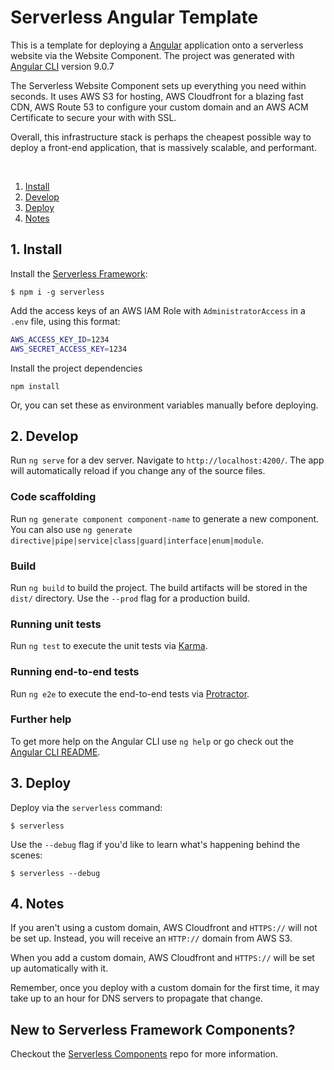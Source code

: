 # Serverless Angular Template

This is a template for deploying a [Angular](https://angular.io) application onto a serverless website via the Website Component. The project was generated with [Angular CLI](https://github.com/angular/angular-cli) version 9.0.7

The Serverless Website Component sets up everything you need within seconds. It uses AWS S3 for hosting, AWS Cloudfront for a blazing fast CDN, AWS Route 53 to configure your custom domain and an AWS ACM Certificate to secure your with with SSL.

Overall, this infrastructure stack is perhaps the cheapest possible way to deploy a front-end application, that is massively scalable, and performant.

&nbsp;

1. [Install](#1-install)
2. [Develop](#2-develop)
3. [Deploy](#3-deploy)
4. [Notes](#4-notes)


## 1. Install

Install the [Serverless Framework](https://www.github.com/serverless/serverless):

```console
$ npm i -g serverless
```

Add the access keys of an AWS IAM Role with `AdministratorAccess` in a `.env` file, using this format:

```bash
AWS_ACCESS_KEY_ID=1234
AWS_SECRET_ACCESS_KEY=1234
```

Install the project dependencies

```
npm install
```

Or, you can set these as environment variables manually before deploying.

## 2. Develop

Run `ng serve` for a dev server. Navigate to `http://localhost:4200/`. The app will automatically reload if you change any of the source files.

### Code scaffolding

Run `ng generate component component-name` to generate a new component. You can also use `ng generate directive|pipe|service|class|guard|interface|enum|module`.

### Build

Run `ng build` to build the project. The build artifacts will be stored in the `dist/` directory. Use the `--prod` flag for a production build.

### Running unit tests

Run `ng test` to execute the unit tests via [Karma](https://karma-runner.github.io).

### Running end-to-end tests

Run `ng e2e` to execute the end-to-end tests via [Protractor](http://www.protractortest.org/).

### Further help

To get more help on the Angular CLI use `ng help` or go check out the [Angular CLI README](https://github.com/angular/angular-cli/blob/master/README.md).


## 3. Deploy

Deploy via the `serverless` command:

```console
$ serverless
```

Use the `--debug` flag if you'd like to learn what's happening behind the scenes:

```console
$ serverless --debug
```

## 4. Notes

If you aren't using a custom domain, AWS Cloudfront and `HTTPS://` will not be set up. Instead, you will receive an `HTTP://` domain from AWS S3.

When you add a custom domain, AWS Cloudfront and `HTTPS://` will be set up automatically with it.

Remember, once you deploy with a custom domain for the first time, it may take up to an hour for DNS servers to propagate that change.

## New to Serverless Framework Components?

Checkout the [Serverless Components](https://github.com/serverless/components) repo for more information.
